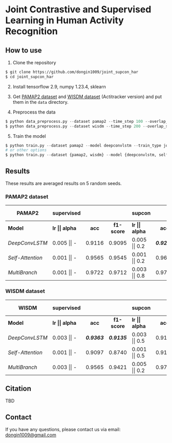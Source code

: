 # Joint Contrastive and Supervised Learning in Human Activity Recognition

## How to use
1. Clone the repository
```bash
$ git clone https://github.com/dongin1009/joint_supcon_har
$ cd joint_supcon_har
```

2. Install tensorflow 2.9, numpy 1.23.4, sklearn

3. Get [PAMAP2 dataset](https://archive.ics.uci.edu/ml/datasets/pamap2+physical+activity+monitoring) and [WISDM dataset](https://www.cis.fordham.edu/wisdm/includes/datasets/latest/WISDM_at_latest.tar.gz) (Actitracker version) and put them in the `data` directory.

4. Preprocess the data
```python
$ python data_preprocess.py --dataset pamap2 --time_step 100 --overlap_step 50
$ python data_preprocess.py --dataset wisdm --time_step 200 --overlap_step 100
```

5. Train the model
```python
$ python train.py --dataset pamap2 --model deepconvlstm --train_type joint_supcon --epochs 100 --lr 0.005 --alpha 0.2 --batch_size 64
# or other options
$ python train.py --dataset {pamap2, wisdm} --model {deepconvlstm, self_attention, multibranch} --train_type {supervised, supcon, joint_supcon} --epochs EPOCH --lr LR --alpha ALPHA --batch_size BATCH_SIZE
```


## Results
These results are averaged results on 5 random seeds.

### PAMAP2 dataset

|PAMAP2           |  supervised   |||    supcon     |||  joint supcon   |||
| --------------- | --------------- | :---------------: | :---------------: | --------------- | :---------------: | :---------------: | --------------- | :---------------: | :---------------: |
|    **Model**    |**lr \|\| alpha**|    **acc**      |   **f1-score**  |**lr \|\| alpha**|    **acc**      |   **f1-score**  |**lr \|\| alpha**|    **acc**      |   **f1-score**  |
|  *DeepConvLSTM* |  0.005 \|\| -  |  0.9116  |  0.9095  |  0.005 \|\| 0.2  |***0.9202***|  0.9175  |  0.005 \|\| 0.2  |  0.9180  |***0.9185***|
|*Self-Attention*|  0.001 \|\| -  |  0.9565  |  0.9545  |  0.001 \|\| 0.2  |  0.9612  |  0.9602  |  0.001 \|\| 0.2  |***0.9636***|***0.9616***|
| *MultiBranch* |  0.001 \|\| -  |  0.9722  |  0.9712  |  0.003 \|\| 0.8  |  0.9751  |***0.9733***|     0.001 \|\| 0.5  |***0.9780***|  0.9711  |


### WISDM dataset
|WISDM            |  supervised   |||    supcon     |||  joint supcon   |||
| --------------- | --------------- | :---------------: | :---------------: | --------------- | :---------------: | :---------------: | --------------- | :---------------: | :---------------: |
|    **Model**    |**lr \|\| alpha**|    **acc**      |   **f1-score**  |**lr \|\| alpha**|    **acc**      |   **f1-score**  |**lr \|\| alpha**|    **acc**      |   **f1-score**  |
|  *DeepConvLSTM* |  0.003 \|\| -  |  ***0.9363***  |  ***0.9135***  |  0.003 \|\| 0.5  |  0.9132  |  0.8805  |  0.003 \|\| 0.5  |  0.9362  |  0.9111  |
|*Self-Attention*|  0.001 \|\| -  |  0.9097  |  0.8740 |  0.001 \|\| 0.5  |  0.9133  |  0.8837  |  0.001 \|\| 0.5  |***0.9246***|***0.8978***|
| *MultiBranch* |  0.003 \|\| -  |  0.9565  |  0.9421  |  0.005 \|\| 0.2  |  0.9705  |  0.9608  |     0.003 \|\| 0.2  |***0.9723***|***0.9644***|

## Citation
TBD

## Contact
If you have any questions, please contact us via email: [dongin1009@gmail.com](mailto:dongin1009@gmail.com)
